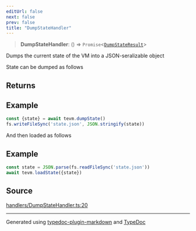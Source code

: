 ```yaml
---
editUrl: false
next: false
prev: false
title: "DumpStateHandler"
---
```


> **DumpStateHandler**: () => `Promise`\<[`DumpStateResult`](/reference/tevm/actions-types/type-aliases/dumpstateresult/)\>

Dumps the current state of the VM into a JSON-seralizable object

State can be dumped as follows

## Returns

## Example

```typescript
const {state} = await tevm.dumpState()
fs.writeFileSync('state.json', JSON.stringify(state))
```

And then loaded as follows

## Example

```typescript
const state = JSON.parse(fs.readFileSync('state.json'))
await tevm.loadState({state})
```

## Source

[handlers/DumpStateHandler.ts:20](https://github.com/evmts/tevm-monorepo/blob/main/packages/actions-types/src/handlers/DumpStateHandler.ts#L20)

***
Generated using [typedoc-plugin-markdown](https://www.npmjs.com/package/typedoc-plugin-markdown) and [TypeDoc](https://typedoc.org/)
